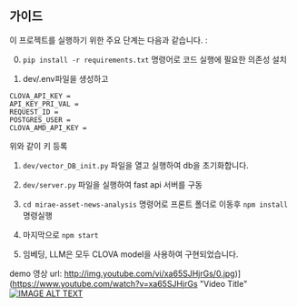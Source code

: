 ## 가이드

이 프로젝트를 실행하기 위한 주요 단계는 다음과 같습니다. :

0. `pip install -r requirements.txt` 명령어로 코드 실행에 필요한 의존성 설치

1. dev/.env파일을 생성하고 
```
CLOVA_API_KEY = 
API_KEY_PRI_VAL =
REQUEST_ID =
POSTGRES_USER = 
CLOVA_AMD_API_KEY = 
```
위와 같이 키 등록

1. `dev/vector_DB_init.py` 파일을 열고 실행하여 db을 초기화합니다.

2. `dev/server.py` 파일을 실행하여 fast api 서버를 구동

3. `cd mirae-asset-news-analysis` 명령어로 프론트 폴더로 이동후 `npm install` 명령실행

4. 마지막으로 `npm start`

5. 임베딩, LLM은 모두 CLOVA model을 사용하여 구현되었습니다.

demo 영상 url: http://img.youtube.com/vi/xa65SJHjrGs/0.jpg)](https://www.youtube.com/watch?v=xa65SJHjrGs "Video Title"
[![IMAGE ALT TEXT](http://img.youtube.com/vi/xa65SJHjrGs/0.jpg)](https://www.youtube.com/watch?v=xa65SJHjrGs "Video Title")
